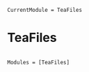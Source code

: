```@meta
CurrentModule = TeaFiles
```

# TeaFiles

```@index
```

```@autodocs
Modules = [TeaFiles]
```
